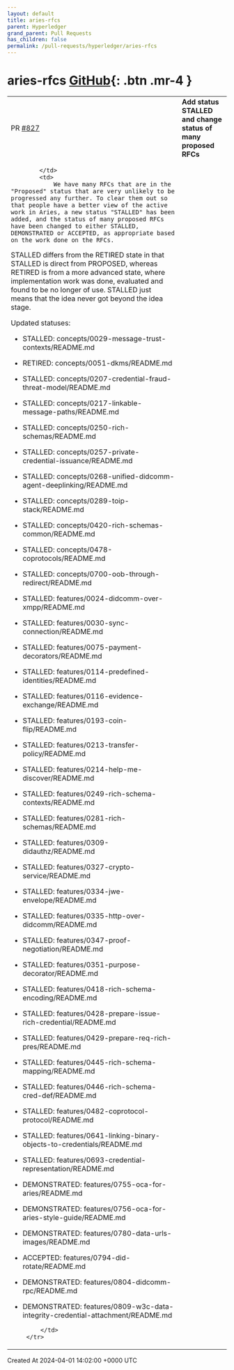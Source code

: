 ```yaml
---
layout: default
title: aries-rfcs
parent: Hyperledger
grand_parent: Pull Requests
has_children: false
permalink: /pull-requests/hyperledger/aries-rfcs
---
```


# aries-rfcs <span class="fs-3 right-align">[GitHub](https://github.com/hyperledger/aries-rfcs){: .btn .mr-4 }</span>


<div>
    <table>
        <tr>
            <td>
                PR <a href="https://github.com/hyperledger/aries-rfcs/pull/827" class=".btn">#827</a>
            </td>
            <td>
                <b>
                    Add status STALLED and change status of many proposed RFCs
                </b>
            </td>
        </tr>
        <tr>
            <td>
                
            </td>
            <td>
                We have many RFCs that are in the "Proposed" status that are very unlikely to be progressed any further. To clear them out so that people have a better view of the active work in Aries, a new status "STALLED" has been added, and the status of many proposed RFCs have been changed to either STALLED, DEMONSTRATED or ACCEPTED, as appropriate based on the work done on the RFCs.

STALLED differs from the RETIRED state in that STALLED is direct from PROPOSED, whereas RETIRED is from a more advanced state, where implementation work was done, evaluated and found to be no longer of use.  STALLED just means that the idea never got beyond the idea stage.

Updated statuses:

-  STALLED:   concepts/0029-message-trust-contexts/README.md
-  RETIRED:   concepts/0051-dkms/README.md
-  STALLED:   concepts/0207-credential-fraud-threat-model/README.md
-  STALLED:   concepts/0217-linkable-message-paths/README.md
-  STALLED:   concepts/0250-rich-schemas/README.md
-  STALLED:   concepts/0257-private-credential-issuance/README.md
-  STALLED:   concepts/0268-unified-didcomm-agent-deeplinking/README.md
-  STALLED:   concepts/0289-toip-stack/README.md
-  STALLED:   concepts/0420-rich-schemas-common/README.md
-  STALLED:   concepts/0478-coprotocols/README.md
-  STALLED:   concepts/0700-oob-through-redirect/README.md
-  STALLED:   features/0024-didcomm-over-xmpp/README.md
-  STALLED:   features/0030-sync-connection/README.md
-  STALLED:   features/0075-payment-decorators/README.md
-  STALLED:   features/0114-predefined-identities/README.md
-  STALLED:   features/0116-evidence-exchange/README.md
-  STALLED:   features/0193-coin-flip/README.md
-  STALLED:   features/0213-transfer-policy/README.md
-  STALLED:   features/0214-help-me-discover/README.md
-  STALLED:   features/0249-rich-schema-contexts/README.md
-  STALLED:   features/0281-rich-schemas/README.md
-  STALLED:   features/0309-didauthz/README.md
-  STALLED:   features/0327-crypto-service/README.md
-  STALLED:   features/0334-jwe-envelope/README.md
-  STALLED:   features/0335-http-over-didcomm/README.md
-  STALLED:   features/0347-proof-negotiation/README.md
-  STALLED:   features/0351-purpose-decorator/README.md
-  STALLED:   features/0418-rich-schema-encoding/README.md
-  STALLED:   features/0428-prepare-issue-rich-credential/README.md
-  STALLED:   features/0429-prepare-req-rich-pres/README.md
-  STALLED:   features/0445-rich-schema-mapping/README.md
-  STALLED:   features/0446-rich-schema-cred-def/README.md
-  STALLED:   features/0482-coprotocol-protocol/README.md
-  STALLED:   features/0641-linking-binary-objects-to-credentials/README.md
-  STALLED:   features/0693-credential-representation/README.md
-  DEMONSTRATED:   features/0755-oca-for-aries/README.md
-  DEMONSTRATED:   features/0756-oca-for-aries-style-guide/README.md
-  DEMONSTRATED:   features/0780-data-urls-images/README.md
-  ACCEPTED:   features/0794-did-rotate/README.md
-  DEMONSTRATED:   features/0804-didcomm-rpc/README.md
-  DEMONSTRATED:   features/0809-w3c-data-integrity-credential-attachment/README.md


            </td>
        </tr>
    </table>
    <div class="right-align">
        Created At 2024-04-01 14:02:00 +0000 UTC
    </div>
</div>

